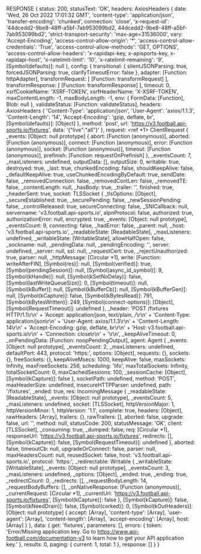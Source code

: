 RESPONSE {
  status: 200,
  statusText: 'OK',
  headers: AxiosHeaders {
    date: 'Wed, 26 Oct 2022 17:01:32 GMT',
    'content-type': 'application/json',
    'transfer-encoding': 'chunked',
    connection: 'close',
    'x-request-id': '44dcedd2-9be8-48ff-a5bf-7ab953099bd2, 44dcedd2-9be8-48ff-a5bf-7ab953099bd2',
    'strict-transport-security': 'max-age=31536000',
    vary: 'Accept-Encoding',
    'access-control-allow-origin': '*',
    'access-control-allow-credentials': 'True',
    'access-control-allow-methods': 'GET, OPTIONS',
    'access-control-allow-headers': 'x-rapidapi-key, x-apisports-key, x-rapidapi-host',
    'x-ratelimit-limit': '10',
    'x-ratelimit-remaining': '9',
    [Symbol(defaults)]: null
  },
  config: {
    transitional: {
      silentJSONParsing: true,
      forcedJSONParsing: true,
      clarifyTimeoutError: false
    },
    adapter: [Function: httpAdapter],
    transformRequest: [ [Function: transformRequest] ],
    transformResponse: [ [Function: transformResponse] ],
    timeout: 0,
    xsrfCookieName: 'XSRF-TOKEN',
    xsrfHeaderName: 'X-XSRF-TOKEN',
    maxContentLength: -1,
    maxBodyLength: -1,
    env: { FormData: [Function], Blob: null },
    validateStatus: [Function: validateStatus],
    headers: AxiosHeaders {
      'Content-Type': 'application/json',
      'User-Agent': 'axios/1.1.3',
      'Content-Length': '14',
      'Accept-Encoding': 'gzip, deflate, br',
      [Symbol(defaults)]: [Object]
    },
    method: 'post',
    url: 'https://v3.football.api-sports.io/fixtures',
    data: '{"live":"all"}'
  },
  request: <ref *1> ClientRequest {
    _events: [Object: null prototype] {
      abort: [Function (anonymous)],
      aborted: [Function (anonymous)],
      connect: [Function (anonymous)],
      error: [Function (anonymous)],
      socket: [Function (anonymous)],
      timeout: [Function (anonymous)],
      prefinish: [Function: requestOnPrefinish]
    },
    _eventsCount: 7,
    _maxListeners: undefined,
    outputData: [],
    outputSize: 0,
    writable: true,
    destroyed: true,
    _last: true,
    chunkedEncoding: false,
    shouldKeepAlive: false,
    _defaultKeepAlive: true,
    useChunkedEncodingByDefault: true,
    sendDate: false,
    _removedConnection: false,
    _removedContLen: false,
    _removedTE: false,
    _contentLength: null,
    _hasBody: true,
    _trailer: '',
    finished: true,
    _headerSent: true,
    socket: TLSSocket {
      _tlsOptions: [Object],
      _secureEstablished: true,
      _securePending: false,
      _newSessionPending: false,
      _controlReleased: true,
      secureConnecting: false,
      _SNICallback: null,
      servername: 'v3.football.api-sports.io',
      alpnProtocol: false,
      authorized: true,
      authorizationError: null,
      encrypted: true,
      _events: [Object: null prototype],
      _eventsCount: 9,
      connecting: false,
      _hadError: false,
      _parent: null,
      _host: 'v3.football.api-sports.io',
      _readableState: [ReadableState],
      _maxListeners: undefined,
      _writableState: [WritableState],
      allowHalfOpen: false,
      _sockname: null,
      _pendingData: null,
      _pendingEncoding: '',
      server: undefined,
      _server: null,
      ssl: null,
      _requestCert: true,
      _rejectUnauthorized: true,
      parser: null,
      _httpMessage: [Circular *1],
      write: [Function: writeAfterFIN],
      [Symbol(res)]: null,
      [Symbol(verified)]: true,
      [Symbol(pendingSession)]: null,
      [Symbol(async_id_symbol)]: 9,
      [Symbol(kHandle)]: null,
      [Symbol(kSetNoDelay)]: false,
      [Symbol(lastWriteQueueSize)]: 0,
      [Symbol(timeout)]: null,
      [Symbol(kBuffer)]: null,
      [Symbol(kBufferCb)]: null,
      [Symbol(kBufferGen)]: null,
      [Symbol(kCapture)]: false,
      [Symbol(kBytesRead)]: 791,
      [Symbol(kBytesWritten)]: 249,
      [Symbol(connect-options)]: [Object],
      [Symbol(RequestTimeout)]: undefined
    },
    _header: 'POST /fixtures HTTP/1.1\r\n' +
      'Accept: application/json, text/plain, */*\r\n' +
      'Content-Type: application/json\r\n' +
      'User-Agent: axios/1.1.3\r\n' +
      'Content-Length: 14\r\n' +
      'Accept-Encoding: gzip, deflate, br\r\n' +
      'Host: v3.football.api-sports.io\r\n' +
      'Connection: close\r\n' +
      '\r\n',
    _keepAliveTimeout: 0,
    _onPendingData: [Function: noopPendingOutput],
    agent: Agent {
      _events: [Object: null prototype],
      _eventsCount: 2,
      _maxListeners: undefined,
      defaultPort: 443,
      protocol: 'https:',
      options: [Object],
      requests: {},
      sockets: {},
      freeSockets: {},
      keepAliveMsecs: 1000,
      keepAlive: false,
      maxSockets: Infinity,
      maxFreeSockets: 256,
      scheduling: 'lifo',
      maxTotalSockets: Infinity,
      totalSocketCount: 0,
      maxCachedSessions: 100,
      _sessionCache: [Object],
      [Symbol(kCapture)]: false
    },
    socketPath: undefined,
    method: 'POST',
    maxHeaderSize: undefined,
    insecureHTTPParser: undefined,
    path: '/fixtures',
    _ended: true,
    res: IncomingMessage {
      _readableState: [ReadableState],
      _events: [Object: null prototype],
      _eventsCount: 5,
      _maxListeners: undefined,
      socket: [TLSSocket],
      httpVersionMajor: 1,
      httpVersionMinor: 1,
      httpVersion: '1.1',
      complete: true,
      headers: [Object],
      rawHeaders: [Array],
      trailers: {},
      rawTrailers: [],
      aborted: false,
      upgrade: false,
      url: '',
      method: null,
      statusCode: 200,
      statusMessage: 'OK',
      client: [TLSSocket],
      _consuming: true,
      _dumped: false,
      req: [Circular *1],
      responseUrl: 'https://v3.football.api-sports.io/fixtures',
      redirects: [],
      [Symbol(kCapture)]: false,
      [Symbol(RequestTimeout)]: undefined
    },
    aborted: false,
    timeoutCb: null,
    upgradeOrConnect: false,
    parser: null,
    maxHeadersCount: null,
    reusedSocket: false,
    host: 'v3.football.api-sports.io',
    protocol: 'https:',
    _redirectable: Writable {
      _writableState: [WritableState],
      _events: [Object: null prototype],
      _eventsCount: 3,
      _maxListeners: undefined,
      _options: [Object],
      _ended: true,
      _ending: true,
      _redirectCount: 0,
      _redirects: [],
      _requestBodyLength: 14,
      _requestBodyBuffers: [],
      _onNativeResponse: [Function (anonymous)],
      _currentRequest: [Circular *1],
      _currentUrl: 'https://v3.football.api-sports.io/fixtures',
      [Symbol(kCapture)]: false
    },
    [Symbol(kCapture)]: false,
    [Symbol(kNeedDrain)]: false,
    [Symbol(corked)]: 0,
    [Symbol(kOutHeaders)]: [Object: null prototype] {
      accept: [Array],
      'content-type': [Array],
      'user-agent': [Array],
      'content-length': [Array],
      'accept-encoding': [Array],
      host: [Array]
    }
  },
  data: {
    get: 'fixtures',
    parameters: [],
    errors: {
      token: 'Error/Missing application key. Go to https://www.api-football.com/documentation-v3 to learn how to get your API application key.'
    },
    results: 0,
    paging: { current: 1, total: 1 },
    response: []
  }
}